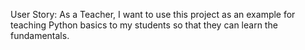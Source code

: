 User Story: As a Teacher, I want to use this project as an example for teaching Python basics to my students so that they can learn the fundamentals.
